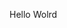 Hello Wolrd















































































































































































































































































































































































































































































































































































































































































































































































































































































































































































































































































































































































































































































































































































































































































































































































































































































































































































































































































































































































































































































































































































































































































































































































































































































































































































































































































































































































































































































































































































































































































































































































































































































































































































































































































































































































































































































































































































































































































































































































































































































































































































































































































































































































































































































































































































































































































































































































































































































































































































































































































































































































